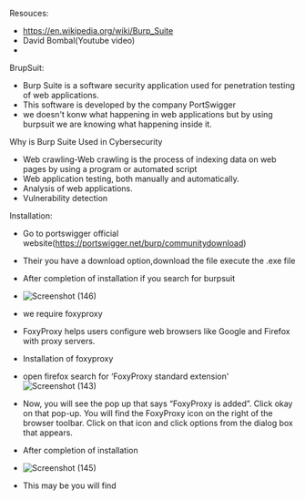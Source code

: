 
Resouces:
* https://en.wikipedia.org/wiki/Burp_Suite
* David Bombal(Youtube video)
* 
BrupSuit:
* Burp Suite is a software security application used for penetration testing of web applications.
* This software is developed by the company PortSwigger
* we doesn't konw what happening in web applications but by using burpsuit we are knowing what happening inside it.
  
Why is Burp Suite Used in Cybersecurity 
* Web crawling-Web crawling is the process of indexing data on web pages by using a program or automated script
* Web application testing, both manually and automatically.
* Analysis of web applications.
* Vulnerability detection

Installation:

* Go to portswigger official website(https://portswigger.net/burp/communitydownload)
* Their you have a download option,download the file execute the .exe file
* After completion of installation if you search for burpsuit
* ![Screenshot (146)](https://github.com/Yamunasri1825/Yamunasri1825/assets/131263371/d078152a-1468-4c54-8108-c9a7a2249096)

* we require foxyproxy
* FoxyProxy helps users configure web browsers like Google and Firefox with proxy servers.
* Installation of foxyproxy
* open firefox search for ‘FoxyProxy standard extension'
  ![Screenshot (143)](https://github.com/Yamunasri1825/Yamunasri1825/assets/131263371/b4041cf5-b321-4d8a-bff0-3b8e207d0413)
 * Now, you will see the pop up that says “FoxyProxy is added”. Click okay on that pop-up. You will find the FoxyProxy icon on the right of the browser toolbar. Click on that icon and click options from the dialog box that appears.
 * After completion of installation
 * ![Screenshot (145)](https://github.com/Yamunasri1825/Yamunasri1825/assets/131263371/8fd10a95-82dd-42f4-9dea-aa47f8b151eb)
 * This may be you will find



